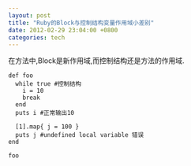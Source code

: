 ```yaml
---
layout: post
title: "Ruby的Block与控制结构变量作用域小差别"
date: 2012-02-29 23:04:00 +0800
categories: tech
---
```


在方法中,Block是新作用域,而控制结构还是方法的作用域.

    def foo
      while true #控制结构
        i = 10
        break
      end
      puts i #正常输出10
    
      [1].map{ j = 100 }
      puts j #undefined local variable 错误 
    end
    
    foo
